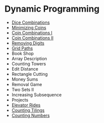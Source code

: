 # Dynamic Programming
 - [Dice Combinations](DiceCombinations.cpp)
 - [Minimizing Coins](MinimizingCoins.cpp)
 - [Coin Combinations I](CoinCombinationsI.cpp)
 - [Coin Combinations II](CoinCombinationsII.cpp)
 - [Removing Digits](RemovingDigits.cpp)
 - [Grid Paths](GridPaths.cpp)
 - Book Shop
 - Array Description
 - Counting Towers
 - Edit Distance
 - Rectangle Cutting
 - Money Sums
 - Removal Game
 - Two Sets II
 - Increasing Subsequence
 - Projects
 - [Elevator Rides](ElevatorRides.cpp)
 - [Counting Tilings](CountingTilings.cpp)
 - [Counting Numbers](CountingNumbers.cpp)
